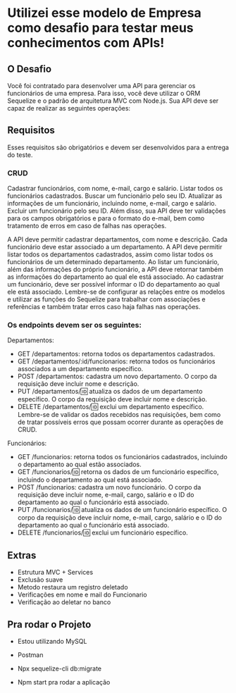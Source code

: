 # Utilizei esse modelo de Empresa como desafio para testar meus conhecimentos com APIs!


## O Desafio

Você foi contratado para desenvolver uma API para gerenciar os funcionários de uma empresa. Para isso, você deve utilizar o ORM Sequelize e o padrão de arquitetura MVC com Node.js. Sua API deve ser capaz de realizar as seguintes operações:

## Requisitos

Esses requisitos são obrigatórios e devem ser desenvolvidos para a entrega do teste.

### CRUD

Cadastrar funcionários, com nome, e-mail, cargo e salário.
Listar todos os funcionários cadastrados.
Buscar um funcionário pelo seu ID.
Atualizar as informações de um funcionário, incluindo nome, e-mail, cargo e salário.
Excluir um funcionário pelo seu ID.
Além disso, sua API deve ter validações para os campos obrigatórios e para o formato do e-mail, bem como tratamento de erros em caso de falhas nas operações.

A API deve permitir cadastrar departamentos, com nome e descrição.
Cada funcionário deve estar associado a um departamento.
A API deve permitir listar todos os departamentos cadastrados, assim como listar todos os funcionários de um determinado departamento.
Ao listar um funcionário, além das informações do próprio funcionário, a API deve retornar também as informações do departamento ao qual ele está associado.
Ao cadastrar um funcionário, deve ser possível informar o ID do departamento ao qual ele está associado.
Lembre-se de configurar as relações entre os modelos e utilizar as funções do Sequelize para trabalhar com associações e referências e também tratar erros caso haja falhas nas operações.

### Os endpoints devem ser os seguintes:

 Departamentos:

* GET /departamentos: retorna todos os departamentos cadastrados.
* GET /departamentos/:id/funcionarios: retorna todos os funcionários associados a um departamento específico.
* POST /departamentos: cadastra um novo departamento. O corpo da requisição deve incluir nome e descrição.
* PUT /departamentos/:id: atualiza os dados de um departamento específico. O corpo da requisição deve incluir nome e descrição.
* DELETE /departamentos/:id: exclui um departamento específico.
Lembre-se de validar os dados recebidos nas requisições, bem como de tratar possíveis erros que possam ocorrer durante as operações de CRUD.

 Funcionários:

* GET /funcionarios: retorna todos os funcionários cadastrados, incluindo o departamento ao qual estão associados.
* GET /funcionarios/:id: retorna os dados de um funcionário específico, incluindo o departamento ao qual está associado.
* POST /funcionarios: cadastra um novo funcionário. O corpo da requisição deve incluir nome, e-mail, cargo, salário e o ID do departamento ao qual o funcionário está associado.
* PUT /funcionarios/:id: atualiza os dados de um funcionário específico. O corpo da requisição deve incluir nome, e-mail, cargo, salário e o ID do departamento ao qual o funcionário está associado.
* DELETE /funcionarios/:id: exclui um funcionário específico.

## Extras

* Estrutura MVC + Services
* Exclusão suave
* Metodo restaura um registro deletado
* Verificações em nome e mail do Funcionario
* Verificação ao deletar no banco

## Pra rodar o Projeto

* Estou utilizando MySQL
* Postman

* Npx sequelize-cli db:migrate

* Npm start pra rodar a aplicação
